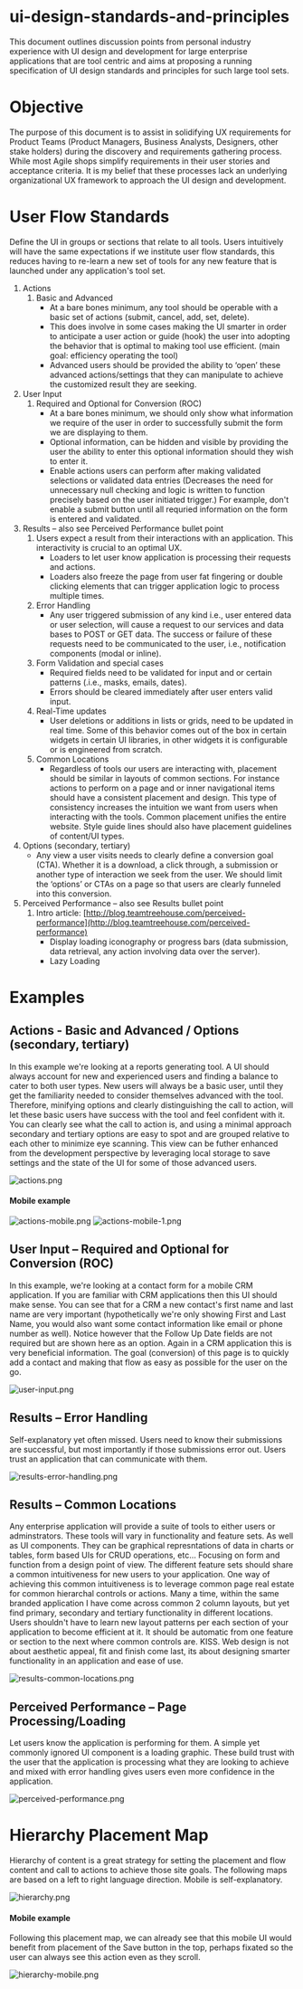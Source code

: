# ui-design-standards-and-principles
This document outlines discussion points from personal industry experience with UI design and development for large enterprise applications that are tool centric and aims at proposing a running specification of UI design standards and principles for such large tool sets. 
# Objective
The purpose of this document is to assist in solidifying UX requirements for Product Teams (Product Managers, Business Analysts, Designers, other stake holders) during the discovery and requirements gathering process. While most Agile shops simplify requirements in their user stories and acceptance criteria. It is my belief that these processes lack an underlying organizational UX framework to approach the UI design and development. 
# User Flow Standards
Define the UI in groups or sections that relate to all tools. Users intuitively will have the same expectations if we institute user flow standards, this reduces having to re-learn a new set of tools for any new feature that is launched under any application's tool set. 

1. Actions
    1. Basic and Advanced
        - At a bare bones minimum, any tool should be operable with a basic set of actions (submit, cancel, add, set, delete). 
        - This does involve in some cases making the UI smarter in order to anticipate a user action or guide (hook) the user into adopting the behavior that is optimal to making tool use efficient. (main goal: efficiency operating the tool)
        - Advanced users should be provided the ability to ‘open’ these advanced actions/settings that they can manipulate to achieve the customized result they are seeking.
2. User Input
    1. Required and Optional for Conversion (ROC)
        - At a bare bones minimum, we should only show what information we require of the user in order to successfully submit the form we are displaying to them.
        - Optional information, can be hidden and visible by providing the user the ability to enter this optional information should they wish to enter it.
        - Enable actions users can perform after making validated selections or validated data entries (Decreases the need for unnecessary null checking and logic is written to function precisely based on the user initiated trigger.) For example, don't enable a submit button until all requried information on the form is entered and validated. 
3. Results – also see Perceived Performance bullet point
    1. Users expect a result from their interactions with an application. This interactivity is crucial to an optimal UX.
        - Loaders to let user know application is processing their requests and actions. 
        - Loaders also freeze the page from user fat fingering or double clicking elements that can trigger application logic to process multiple times. 
    2. Error Handling
        - Any user triggered submission of any kind i.e., user entered data or user selection, will cause a request to our services and data bases to POST or GET data. The success or failure of these requests need to be communicated to the user, i.e., notification components (modal or inline).
    3. Form Validation and special cases
        - Required fields need to be validated for input and or certain patterns (.i.e., masks, emails, dates).
        - Errors should be cleared immediately after user enters valid input.
    4. Real-Time updates
        - User deletions or additions in lists or grids, need to be updated in real time. Some of this behavior comes out of the box in certain widgets in certain UI libraries, in other widgets it is configurable or is engineered from scratch. 
    5. Common Locations
        - Regardless of tools our users are interacting with, placement should be similar in layouts of common sections. For instance actions to perform on a page and or inner navigational items should have a consistent placement and design. This type of consistency increases the intuition we want from users when interacting with the tools. Common placement unifies the entire website. Style guide lines should also have placement guidelines of content/UI types.
4. Options (secondary, tertiary)
    - Any view a user visits needs to clearly define a conversion goal (CTA). Whether it is a download, a click through, a submission or another type of interaction we seek from the user. We should limit the ‘options’ or CTAs on a page so that users are clearly funneled into this conversion.
5. Perceived Performance – also see Results bullet point
    1. Intro article: [http://blog.teamtreehouse.com/perceived-performance](http://blog.teamtreehouse.com/perceived-performance)
        - Display loading iconography or progress bars (data submission, data retrieval, any action involving data over the server).
        - Lazy Loading
# Examples
## Actions - Basic and Advanced / Options (secondary, tertiary)

In this example we're looking at a reports generating tool. A UI should always account for new and experienced users and finding a balance to cater to both user types. New users will always be a basic user, until they get the familiarity needed to consider themselves advanced with the tool. Therefore, minifying options and clearly distinguishing the call to action, will let these basic users have success with the tool and feel confident with it. You can clearly see what the call to action is, and using a minimal approach secondary and tertiary options are easy to spot and are grouped relative to each other to minimize eye scanning. This view can be futher enhanced from the development perspective by leveraging local storage to save settings and the state of the UI for some of those advanced users. 

![actions.png](actions.png)

#### Mobile example

![actions-mobile.png](actions-mobile.png)
![actions-mobile-1.png](actions-mobile-1.png)

## User Input – Required and Optional for Conversion (ROC) 

In this example, we're looking at a contact form for a mobile CRM application. If you are familiar with CRM applications then this UI  should make sense. You can see that for a CRM a new contact's first name and last name are very important (hypothetically we're only showing First and Last Name, you would also want some contact information like email or phone number as well). Notice however that the Follow Up Date fields are not required but are shown here as an option. Again in a CRM application this is very beneficial information. The goal (conversion) of this page is to quickly add a contact and making that flow as easy as possible for the user on the go. 

![user-input.png](user-input.png)

## Results – Error Handling

Self-explanatory yet often missed. Users need to know their submissions are successful, but most importantly if those submissions error out. Users trust an application that can communicate with them. 

![results-error-handling.png](results-error-handling.png)

## Results – Common Locations

Any enterprise application will provide a suite of tools to either users or adminstrators. These tools will vary in functionality and feature sets. As well as UI components. They can be graphical represntations of data in charts or tables, form based UIs for CRUD operations, etc... Focusing on form and function from a design point of view. The different feature sets should share a common intuitiveness for new users to your application. One way of achieving this common intuitiveness is to leverage common page real estate for common hierarchal controls or actions. Many a time, within the same branded application I have come across common 2 column layouts, but yet find primary, secondary and tertiary functionality in different locations. Users shouldn't have to learn new layout patterns per each section of your application to become efficient at it. It should be automatic from one feature or section to the next where common controls are. KISS. Web design is not about aesthetic appeal, fit and finish come last, its about designing smarter functionality in an application and ease of use. 

![results-common-locations.png](results-common-locations.png)

## Perceived Performance – Page Processing/Loading

Let users know the application is performing for them. A simple yet commonly ignored UI component is a loading graphic. These build trust with the user that the application is processing what they are looking to achieve and mixed with error handling gives users even more confidence in the application. 

![perceived-performance.png](perceived-performance.png)

# Hierarchy Placement Map 
Hierarchy of content is a great strategy for setting the placement and flow content and call to actions to achieve those site goals. The following maps are based on a left to right language direction. Mobile is self-explanatory. 

![hierarchy.png](hierarchy.png)

#### Mobile example

Following this placement map, we can already see that this mobile UI would benefit from placement of the Save button in the top, perhaps fixated so the user can always see this action even as they scroll. 

![hierarchy-mobile.png](hierarchy-mobile.png)


